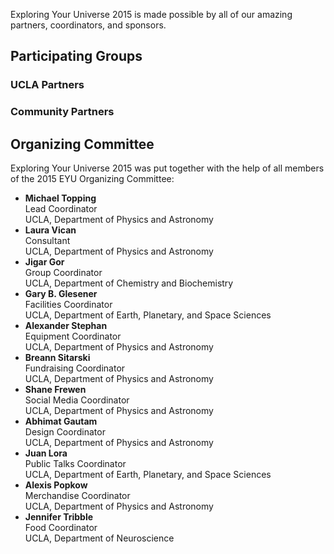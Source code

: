 Exploring Your Universe 2015 is made possible by all of our amazing partners, coordinators, and sponsors.

## Participating Groups

### UCLA Partners

### Community Partners

##  Organizing Committee
Exploring Your Universe 2015 was put together with the help of all members of the 2015 EYU Organizing Committee:

* **Michael Topping**<br>Lead Coordinator<br>UCLA, Department of Physics and Astronomy
* **Laura Vican**<br>Consultant<br>UCLA, Department of Physics and Astronomy
* **Jigar Gor**<br>Group Coordinator<br>UCLA, Department of Chemistry and Biochemistry
* **Gary B. Glesener**<br>Facilities Coordinator<br>UCLA, Department of Earth, Planetary, and Space Sciences
* **Alexander Stephan**<br>Equipment Coordinator<br>UCLA, Department of Physics and Astronomy
* **Breann Sitarski**<br>Fundraising Coordinator<br>UCLA, Department of Physics and Astronomy
* **Shane Frewen**<br>Social Media Coordinator<br>UCLA, Department of Physics and Astronomy
* **Abhimat Gautam**<br>Design Coordinator<br>UCLA, Department of Physics and Astronomy
* **Juan Lora**<br>Public Talks Coordinator<br>UCLA, Department of Earth, Planetary, and Space Sciences
* **Alexis Popkow**<br>Merchandise Coordinator<br>UCLA, Department of Physics and Astronomy
* **Jennifer Tribble**<br>Food Coordinator<br>UCLA, Department of Neuroscience

